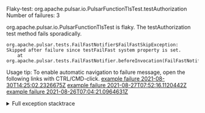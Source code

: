         
Flaky-test: org.apache.pulsar.io.PulsarFunctionTlsTest.testAuthorization
Number of failures: 3

org.apache.pulsar.io.PulsarFunctionTlsTest is flaky. The testAuthorization test method fails sporadically.

```
org.apache.pulsar.tests.FailFastNotifier$FailFastSkipException: Skipped after failure since testFailFast system property is set.
	at org.apache.pulsar.tests.FailFastNotifier.beforeInvocation(FailFastNotifier.java:88)

```

Usage tip: To enable automatic navigation to failure message, open the following links with CTRL/CMD-click.
[example failure 2021-08-30T14:25:02.2326675Z](https://github.com/apache/pulsar/runs/3462661639?check_suite_focus=true#step:9:743)
[example failure 2021-08-27T07:52:16.1120442Z](https://github.com/apache/pulsar/runs/3440855061?check_suite_focus=true#step:9:756)
[example failure 2021-08-26T07:04:21.0964631Z](https://github.com/apache/pulsar/runs/3429892062?check_suite_focus=true#step:9:716)


<details>
<summary>Full exception stacktrace</summary>
<code><pre>
org.apache.pulsar.tests.FailFastNotifier$FailFastSkipException: Skipped after failure since testFailFast system property is set.
	at org.apache.pulsar.tests.FailFastNotifier.beforeInvocation(FailFastNotifier.java:88)

</pre></code>
</details>

